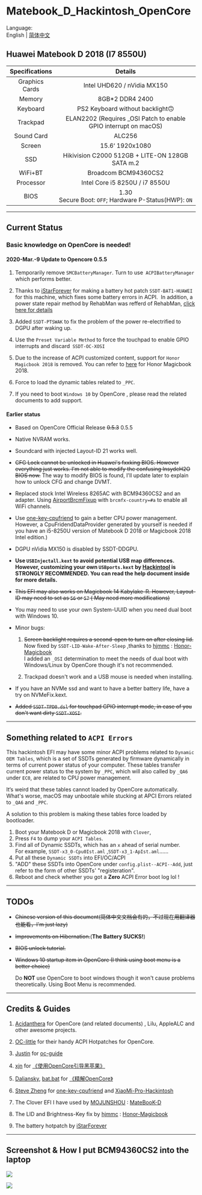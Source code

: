 # Matebook_D_Hackintosh_OpenCore

Language:   
English | [简体中文](https://github.com/Zero-zer0/Huawei_Matebook_D_Hackintosh_OpenCore/blob/master/ReadmeCN.md)
## Huawei Matebook D 2018 (I7 8550U)


| Specifications | Details                                                                                                            |
|:--------------:|:------------------------------------------------------------------------------------------------------------------:|
| Graphics Cards | Intel UHD620 / nVidia MX150                                                                                        |
| Memory         | 8GB*2 DDR4 2400                                                                                                    |
| Keyboard       | PS2 Keyboard without backlight🙃                                                                                   |
| Trackpad       | ELAN2202 (Requires _OSI Patch to enable GPIO interrupt on macOS)                                                             |
| Sound Card     | ALC256                                                                                                             |
| Screen         | 15.6‘ 1920x1080                                                                                                    |
| SSD            | Hikivision C2000 512GB + LITE-ON 128GB SATA m.2                                                                    |
| WiFi+BT        | Broadcom BCM94360CS2                                                                                         |
| Processor      | Intel Core i5 8250U / i7 8550U  |
| BIOS |   1.30 <br>Secure Boot: `OFF`;  Hardware P-Status(HWP): `ON`    |
---------

## Current Status

### **Basic knowledge on OpenCore is needed!**

#### 2020-Mar.-9  Update to Opencore 0.5.5

1. Temporarily remove `SMCBatteryManager`. Turn to use` ACPIBatteryManager` which performs better.
2. Thanks to [iStarForever](https://github.com/XStar-Dev) for making a battery hot patch `SSDT-BAT1-HUAWEI` for this machine, which fixes some battery errors in ACPI.
 In addition, a power state repair method by RehabMan was refferd of RehabMan, [click here for details](https://www.tonymacx86.com/threads/solved-battery-charging-and-status-update-problem.263737/page-3)

3. Added `SSDT-PTSWAK` to fix the problem of the power re-electrified to DGPU after waking up.

4. Use the `Preset Variable Method` to force the touchpad to enable GPIO interrupts and discard` SSDT-OC-XOSI`

5. Due to the increase of ACPI customized content, support for `Honor Magicbook 2018` is removed. You can refer to [here](https://github.com/hjmmc/Honor-Magicbook) for Honor Magicbook 2018.

6. Force to load the dynamic tables related to `_PPC`.

7. If you need to boot `Windows 10` by OpenCore , please read the related documents to add support.



#### Earlier status
* Based on OpenCore Official Release ~~0.5.3~~ 0.5.5

* Native NVRAM works.

* Soundcard with injected Layout-ID 21 works well.

* ~~CFG Lock cannot be unlocked in Huawei's fxxking BIOS. However everything just works. I'm not able to modify the confusing InsydeH2O BIOS now.~~
    The way to modify BIOS is found, I'll update later to explain how to unlock CFG and change DVMT.

* Replaced stock Intel Wireless 8265AC with BCM94360CS2 and an adapter. Using [AirportBrcmFixup](https://github.com/acidanthera/AirportBrcmFixup) with `brcmfx-country=#a` to enable all WiFi channels.

* Use [one-key-cpufriend](https://github.com/stevezhengshiqi/one-key-cpufriend) to gain a better CPU power management. However, a CpuFridendDataProvider generated by yourself is needed if you have an i5-8250U version of Matebook D 2018 or Magicbook 2018 Intel edition.)

* DGPU nVidia MX150 is disabled by SSDT-DDGPU.

* **Use `USBInjectall.kext` to avoid potential USB map differences. However, customizing your own `USBports.kext` by [Hackintool](http://headsoft.com.au/download/mac/Hackintool.zip) is STRONGLY RECOMMENDED. You can read the help document inside for more details.**


* ~~This EFI may also works on Magicbook 14 Kabylake-R. However, Layout-ID may need to set as `56` or `57` ( May need more modifications)~~

* You may need to use your own System-UUID when you need dual boot with Windows 10.  

* Minor bugs: 
    1. ~~Screen backlight requires a second-open to turn on after closing lid.~~    
    Now fixed by `SSDT-LID-Wake-After-Sleep` ,thanks to [hjmmc](https://github.com/hjmmc) : [Honor-Magicbook](https://github.com/hjmmc/Honor-Magicbook)    
    I added an `_OSI`  determination to meet the needs of dual boot with Windows/Linux by OpenCore though it's not recommended.  

    2. Trackpad doesn't work and a USB mouse is needed when installing.  
* If you have an NVMe ssd and want to have a better battery life, have a try on NVMeFix.kext.  

* ~~Added `SSDT-TPD0.dsl` for touchpad GPIO interrupt mode, in case of you don't want dirty `SSDT-XOSI`.~~

------
## Something related to `ACPI Errors`
This hackintosh EFI may have some minor ACPI problems related to `Dynamic OEM Tables`, which is a set of SSDTs generated by firmware dynamically in terms of current power status of your computer. These tables transfer current power status to the system by `_PPC`, which will also called by `_QA6` under `EC0`, are related to CPU power management.   

It‘s weird that these tables cannot loaded by OpenCore automatically. What's worse, macOS may unbootale while stucking at APCI Errors related to `_QA6` and `_PPC`.    

A solution to this problem is making these tables force loaded by bootloader. 
1. Boot your Matebook D or Magicbook 2018 with `Clover`,
2. Press `F4` to dump your `ACPI Tables`.
3. Find all of Dynamic SSDTs, which has an `x` ahead of serial number. <br>For example, `SSDT-x3_0-Cpu0Ist.aml` ,`SSDT-x3_1-ApIst.aml`......
4. Put all these `Dynamic SSDTs` into EFI/OC/ACPI
5. "ADD" these SSDTs into OpenCore under `config.plist--ACPI--Add`, just refer to the form of other SSDTs' "registeration". 
6. Reboot and check whether you got a **Zero** ACPI Error boot log lol ! 
---------

## TODOs

* ~~Chinese version of this document(简体中文文档会有的，不过现在用翻译器也能看，I'm just lazy)~~

* ~~Improvements on Hibernation.~~(**The Battery SUCKS!**)

* ~~BIOS unlock tutorial.~~

* ~~Windows 10 startup item in OpenCore (I think using boot menu is a better choice)~~  <br>

    Do **NOT** use OpenCore to boot windows though it won't cause problems theoretically. Using Boot Menu is recommended.

------

## Credits &  Guides

1. [Acidanthera](https://github.com/acidanthera) for OpenCore (and related documents) , Lilu, AppleALC and other awesome projects.

2. [OC-little](https://github.com/daliansky/OC-little) for their handy ACPI Hotpatches for OpenCore.

3. [Justin](https://github.com/cattyhouse) for  [oc-guide](https://github.com/cattyhouse/oc-guide) 

4. [xjn](https://github.com/xjn819) for [《使用OpenCore引导黑苹果》](https://blog.xjn819.com/?p=543)

5. [Daliansky](https://github.com/daliansky), [bat.bat](https://github.com/williambj1) for [《精解OpenCore》](https://blog.daliansky.net/OpenCore-BootLoader.html)

6. [Steve Zheng](https://github.com/stevezhengshiqi) for [one-key-cpufriend](https://github.com/stevezhengshiqi/one-key-cpufriend) and [XiaoMi-Pro-Hackintosh](https://github.com/daliansky/XiaoMi-Pro-Hackintosh)

7. The Clover EFI I have used by [MOJUNSHOU](https://github.com/MOJUNSHOU) : [MateBooK-D](https://github.com/MOJUNSHOU/MateBooK-D)

8. The LID and Brightness-Key fix by [hjmmc](https://github.com/hjmmc) : [Honor-Magicbook](https://github.com/hjmmc/Honor-Magicbook)

9. The battery hotpatch by [iStarForever](https://github.com/XStar-Dev) 

-----
## Screenshot & How I put BCM94360CS2 into the laptop

![  ](https://github.com/Zero-zer0/Matebook_D_Hackintosh_OpenCore/blob/master/截屏2019-12-22下午10.28.37.png)

![   ](https://github.com/Zero-zer0/Matebook_D_Hackintosh_OpenCore/blob/master/BCM94360CS2.jpg)



